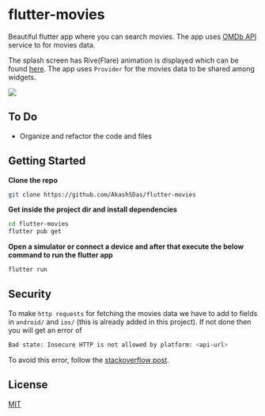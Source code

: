 # flutter-movies

Beautiful flutter app where you can search movies. The app uses [OMDb API](http://www.omdbapi.com/) service to for movies data.

The splash screen has Rive(Flare) animation is displayed which can be found [here](https://flare.rive.app/a/AkashSDas/files/flare/flutter-movies-app-splash-screen-animation/preview). The app uses `Provider` for the movies data to be shared among widgets.

![](./docs/demo.gif)

## To Do

- Organize and refactor the code and files

## Getting Started

**Clone the repo**

```bash
git clone https://github.com/AkashSDas/flutter-movies
```

**Get inside the project dir and install dependencies**

```bash
cd flutter-movies
flutter pub get
```

**Open a simulator or connect a device and after that execute the below command to run the flutter app**

```bash
flutter run
```

## Security

To make `http requests` for fetching the movies data we have to add to fields in `android/` and `ios/` (this is already added in this project). If not done then you will get an error of

```bash
Bad state: Insecure HTTP is not allowed by platform: <api-url>
```

To avoid this error, follow the [stackoverflow post](https://stackoverflow.com/questions/64197752/bad-state-insecure-http-is-not-allowed-by-platform).

## License

[MIT](./LICENSE)
